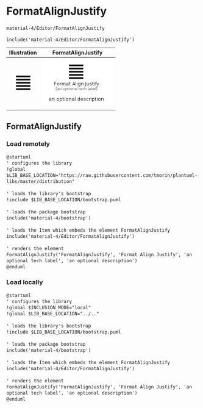 # FormatAlignJustify


```text
material-4/Editor/FormatAlignJustify
```

```text
include('material-4/Editor/FormatAlignJustify')
```



| Illustration | FormatAlignJustify |
| :---: | :---: |
| ![illustration for Illustration](../../material-4/Editor/FormatAlignJustify.png) | ![illustration for FormatAlignJustify](../../material-4/Editor/FormatAlignJustify.Local.png) |




## FormatAlignJustify

### Load remotely
```plantuml
@startuml
' configures the library
!global $LIB_BASE_LOCATION="https://raw.githubusercontent.com/tmorin/plantuml-libs/master/distribution"

' loads the library's bootstrap
!include $LIB_BASE_LOCATION/bootstrap.puml

' loads the package bootstrap
include('material-4/bootstrap')

' loads the Item which embeds the element FormatAlignJustify
include('material-4/Editor/FormatAlignJustify')

' renders the element
FormatAlignJustify('FormatAlignJustify', 'Format Align Justify', 'an optional tech label', 'an optional description')
@enduml
```

### Load locally
```plantuml
@startuml
' configures the library
!global $INCLUSION_MODE="local"
!global $LIB_BASE_LOCATION="../.."

' loads the library's bootstrap
!include $LIB_BASE_LOCATION/bootstrap.puml

' loads the package bootstrap
include('material-4/bootstrap')

' loads the Item which embeds the element FormatAlignJustify
include('material-4/Editor/FormatAlignJustify')

' renders the element
FormatAlignJustify('FormatAlignJustify', 'Format Align Justify', 'an optional tech label', 'an optional description')
@enduml
```

